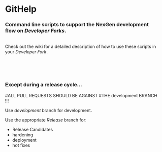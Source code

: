 # GitHelp

### Command line scripts to support the NexGen development flow on *Developer Forks*.

<br>Check out the wiki for a detailed description of how to use these scripts in your *Developer Fork*.

<br><br><br>

### Except during a release cycle...
#ALL PULL REQUESTS SHOULD BE AGAINST
#THE development BRANCH !!!

Use *development* branch for development.

Use the appropriate *Release* branch for:
- Release Candidates
- hardening
- deployment
- hot fixes
